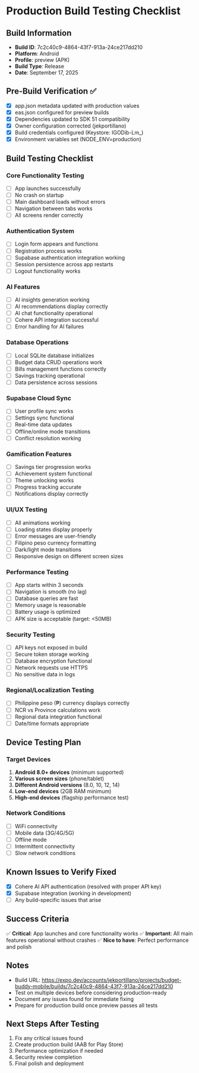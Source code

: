 # Production Build Testing Checklist

## Build Information
- **Build ID**: 7c2c40c9-4864-43f7-913a-24ce217dd210
- **Platform**: Android
- **Profile**: preview (APK)
- **Build Type**: Release
- **Date**: September 17, 2025

## Pre-Build Verification ✅
- [x] app.json metadata updated with production values
- [x] eas.json configured for preview builds
- [x] Dependencies updated to SDK 51 compatibility
- [x] Owner configuration corrected (jekportillano)
- [x] Build credentials configured (Keystore: IGODib-Lm_)
- [x] Environment variables set (NODE_ENV=production)

## Build Testing Checklist

### Core Functionality Testing
- [ ] App launches successfully
- [ ] No crash on startup
- [ ] Main dashboard loads without errors
- [ ] Navigation between tabs works
- [ ] All screens render correctly

### Authentication System
- [ ] Login form appears and functions
- [ ] Registration process works
- [ ] Supabase authentication integration working
- [ ] Session persistence across app restarts
- [ ] Logout functionality works

### AI Features
- [ ] AI insights generation working
- [ ] AI recommendations display correctly
- [ ] AI chat functionality operational
- [ ] Cohere API integration successful
- [ ] Error handling for AI failures

### Database Operations
- [ ] Local SQLite database initializes
- [ ] Budget data CRUD operations work
- [ ] Bills management functions correctly
- [ ] Savings tracking operational
- [ ] Data persistence across sessions

### Supabase Cloud Sync
- [ ] User profile sync works
- [ ] Settings sync functional
- [ ] Real-time data updates
- [ ] Offline/online mode transitions
- [ ] Conflict resolution working

### Gamification Features
- [ ] Savings tier progression works
- [ ] Achievement system functional
- [ ] Theme unlocking works
- [ ] Progress tracking accurate
- [ ] Notifications display correctly

### UI/UX Testing
- [ ] All animations working
- [ ] Loading states display properly
- [ ] Error messages are user-friendly
- [ ] Filipino peso currency formatting
- [ ] Dark/light mode transitions
- [ ] Responsive design on different screen sizes

### Performance Testing
- [ ] App starts within 3 seconds
- [ ] Navigation is smooth (no lag)
- [ ] Database queries are fast
- [ ] Memory usage is reasonable
- [ ] Battery usage is optimized
- [ ] APK size is acceptable (target: <50MB)

### Security Testing
- [ ] API keys not exposed in build
- [ ] Secure token storage working
- [ ] Database encryption functional
- [ ] Network requests use HTTPS
- [ ] No sensitive data in logs

### Regional/Localization Testing
- [ ] Philippine peso (₱) currency displays correctly
- [ ] NCR vs Province calculations work
- [ ] Regional data integration functional
- [ ] Date/time formats appropriate

## Device Testing Plan

### Target Devices
1. **Android 8.0+ devices** (minimum supported)
2. **Various screen sizes** (phone/tablet)
3. **Different Android versions** (8.0, 10, 12, 14)
4. **Low-end devices** (2GB RAM minimum)
5. **High-end devices** (flagship performance test)

### Network Conditions
- [ ] WiFi connectivity
- [ ] Mobile data (3G/4G/5G)
- [ ] Offline mode
- [ ] Intermittent connectivity
- [ ] Slow network conditions

## Known Issues to Verify Fixed
- [x] Cohere AI API authentication (resolved with proper API key)
- [x] Supabase integration (working in development)
- [ ] Any build-specific issues that arise

## Success Criteria
✅ **Critical**: App launches and core functionality works
✅ **Important**: All main features operational without crashes
✅ **Nice to have**: Perfect performance and polish

## Notes
- Build URL: https://expo.dev/accounts/jekportillano/projects/budget-buddy-mobile/builds/7c2c40c9-4864-43f7-913a-24ce217dd210
- Test on multiple devices before considering production-ready
- Document any issues found for immediate fixing
- Prepare for production build once preview passes all tests

## Next Steps After Testing
1. Fix any critical issues found
2. Create production build (AAB for Play Store)
3. Performance optimization if needed
4. Security review completion
5. Final polish and deployment